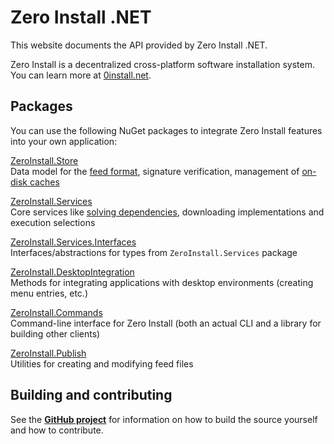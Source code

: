 # Zero Install .NET

This website documents the API provided by Zero Install .NET.

Zero Install is a decentralized cross-platform software installation system. You can learn more at [0install.net](http://0install.net/).

## Packages

You can use the following NuGet packages to integrate Zero Install features into your own application:

[ZeroInstall.Store](https://www.nuget.org/packages/ZeroInstall.Store/)  
Data model for the [feed format](https://docs.0install.de/specifications/feed/), signature verification, management of [on-disk caches](https://docs.0install.de/details/cache/)

[ZeroInstall.Services](https://www.nuget.org/packages/ZeroInstall.Services/)  
Core services like [solving dependencies](https://docs.0install.de/developers/solver/), downloading implementations and execution selections

[ZeroInstall.Services.Interfaces](https://www.nuget.org/packages/ZeroInstall.Services.Interfaces/)  
Interfaces/abstractions for types from `ZeroInstall.Services` package

[ZeroInstall.DesktopIntegration](https://www.nuget.org/packages/ZeroInstall.DesktopIntegration/)  
Methods for integrating applications with desktop environments (creating menu entries, etc.)

[ZeroInstall.Commands](https://www.nuget.org/packages/ZeroInstall.Commands/)  
Command-line interface for Zero Install (both an actual CLI and a library for building other clients)

[ZeroInstall.Publish](https://www.nuget.org/packages/ZeroInstall.Publish/)  
Utilities for creating and modifying feed files

## Building and contributing

See the **[GitHub project](https://github.com/0install/0install-dotnet)** for information on how to build the source yourself and how to contribute.
